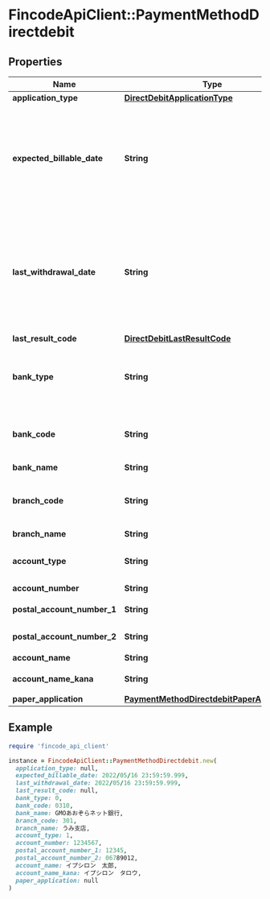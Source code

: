 # FincodeApiClient::PaymentMethodDirectdebit

## Properties

| Name | Type | Description | Notes |
| ---- | ---- | ----------- | ----- |
| **application_type** | [**DirectDebitApplicationType**](DirectDebitApplicationType.md) |  | [optional] |
| **expected_billable_date** | **String** | 請求可能予定日。\\ 口座登録後、実際に請求依頼が可能となると予定される日時です。\\ 形式：&#x60;yyyy/MM/dd HH:mm:ss.SSS&#x60;  | [optional] |
| **last_withdrawal_date** | **String** | 最終引落日。\\ 金融機関によってこの口座から実際に引き落とされた実績日のうち、最も新しい日時です。\\ 形式：&#x60;yyyy/MM/dd HH:mm:ss.SSS&#x60;  | [optional] |
| **last_result_code** | [**DirectDebitLastResultCode**](DirectDebitLastResultCode.md) |  | [optional] |
| **bank_type** | **String** | 金融機関種別。  - &#x60;0&#x60;: ゆうちょ銀行以外の金融機関 - &#x60;1&#x60;: ゆうちょ銀行  | [optional] |
| **bank_code** | **String** | 金融機関コード。\\ 金融機関のコードです。\\ 例：&#x60;0310&#x60;  | [optional] |
| **bank_name** | **String** | 金融機関名  | [optional] |
| **branch_code** | **String** | 支店コード。\\ 金融機関の支店コードです。\\ 例：&#x60;001&#x60;  | [optional] |
| **branch_name** | **String** | 支店名  | [optional] |
| **account_type** | **String** | 口座種別。  - &#x60;0&#x60;: 普通預金 - &#x60;1&#x60;: 当座預金  | [optional] |
| **account_number** | **String** | 口座番号  | [optional] |
| **postal_account_number_1** | **String** | ゆうちょ 預金記号  | [optional] |
| **postal_account_number_2** | **String** | ゆうちょ 預金番号  | [optional] |
| **account_name** | **String** | 口座名義  | [optional] |
| **account_name_kana** | **String** | 口座名義（カナ）  | [optional] |
| **paper_application** | [**PaymentMethodDirectdebitPaperApplication**](PaymentMethodDirectdebitPaperApplication.md) |  | [optional] |

## Example

```ruby
require 'fincode_api_client'

instance = FincodeApiClient::PaymentMethodDirectdebit.new(
  application_type: null,
  expected_billable_date: 2022/05/16 23:59:59.999,
  last_withdrawal_date: 2022/05/16 23:59:59.999,
  last_result_code: null,
  bank_type: 0,
  bank_code: 0310,
  bank_name: GMOあおぞらネット銀行,
  branch_code: 301,
  branch_name: うみ支店,
  account_type: 1,
  account_number: 1234567,
  postal_account_number_1: 12345,
  postal_account_number_2: 06789012,
  account_name: イプシロン　太郎,
  account_name_kana: イプシロン　タロウ,
  paper_application: null
)
```

